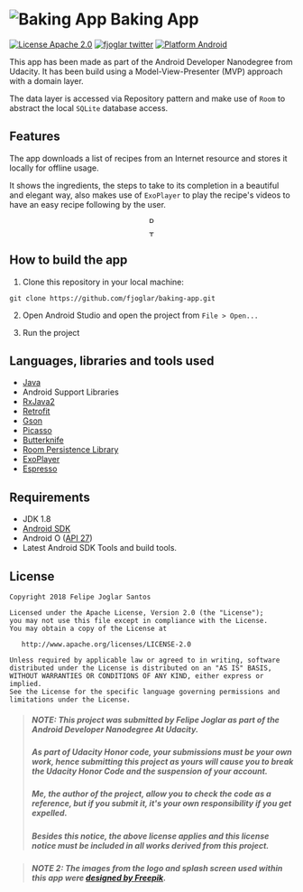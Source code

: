 # ![Baking App](https://raw.githubusercontent.com/fjoglar/baking-app/master/app/src/main/res/mipmap-mdpi/ic_launcher_round.png) Baking App

[![License Apache 2.0](https://img.shields.io/badge/license-Apache%202.0-green.svg)](https://github.com/fjoglar/baking-app/blob/master/LICENSE.txt)
[![fjoglar twitter](https://img.shields.io/badge/twitter-@felipejoglar-blue.svg)](http://twitter.com/felipejoglar)
[![Platform Android](https://img.shields.io/badge/platform-Android-blue.svg)](https://www.android.com)

This app has been made as part of the Android Developer Nanodegree from Udacity. It has been build using a Model-View-Presenter (MVP) approach with a domain layer.

The data layer is accessed via Repository pattern and make use of `Room` to abstract the local `SQLite` database access.

## Features

The app downloads a list of recipes from an Internet resource and stores it locally for offline usage.

It shows the ingredients, the steps to take to its completion in a beautiful and elegant way, also makes use of `ExoPlayer` to play the recipe's videos to have an easy recipe following by the user.

<p align="center">
<img src="https://github.com/fjoglar/baking-app/blob/master/assets/phone_mode.png" alt="Phone" style="width: 10px;"/>
</p>

<p align="center">
<img src="https://github.com/fjoglar/baking-app/blob/master/assets/tablet_mode.png" alt="Tablet" style="width: 10px;"/>
</p>


## How to build the app

1. Clone this repository in your local machine:

```
git clone https://github.com/fjoglar/baking-app.git
```

2. Open Android Studio and open the project from `File > Open...`

3. Run the project


## Languages, libraries and tools used

* [Java](https://docs.oracle.com/javase/8/)
* Android Support Libraries
* [RxJava2](https://github.com/ReactiveX/RxJava/wiki/What's-different-in-2.0)
* [Retrofit](https://github.com/square/retrofit)
* [Gson](https://github.com/google/gson)
* [Picasso](https://github.com/square/picasso)
* [Butterknife](https://github.com/JakeWharton/butterknife)
* [Room Persistence Library](https://developer.android.com/topic/libraries/architecture/room)
* [ExoPlayer](https://developer.android.com/guide/topics/media/exoplayer)
* [Espresso](https://developer.android.com/training/testing/espresso/)


## Requirements

* JDK 1.8
* [Android SDK](https://developer.android.com/studio/index.html)
* Android O ([API 27](https://developer.android.com/preview/api-overview.html))
* Latest Android SDK Tools and build tools.


## License

```
Copyright 2018 Felipe Joglar Santos

Licensed under the Apache License, Version 2.0 (the "License");
you may not use this file except in compliance with the License.
You may obtain a copy of the License at

   http://www.apache.org/licenses/LICENSE-2.0

Unless required by applicable law or agreed to in writing, software
distributed under the License is distributed on an "AS IS" BASIS,
WITHOUT WARRANTIES OR CONDITIONS OF ANY KIND, either express or implied.
See the License for the specific language governing permissions and
limitations under the License.
```

>##### **NOTE:** This project was submitted by Felipe Joglar as part of the Android Developer Nanodegree At Udacity.
>##### As part of Udacity Honor code, your submissions must be your own work, hence submitting this project as yours will cause you to break the Udacity Honor Code and the suspension of your account.
>##### Me, the author of the project, allow you to check the code as a reference, but if you submit it, it's your own responsibility if you get expelled.
>##### Besides this notice, the above license applies and this license notice must be included in all works derived from this project.

>##### **NOTE 2:** The images from the logo and splash screen used within this app were [designed by Freepik](https://www.freepik.es/vector-gratis/coleccion-de-logos-de-panaderia-en-estilo-vintage_1893533.htm).